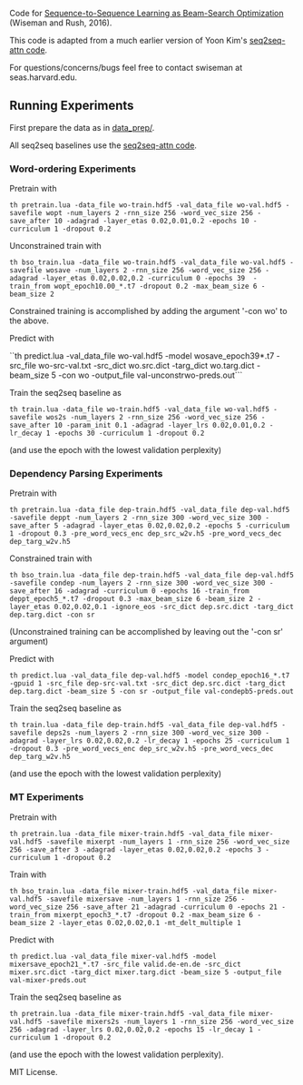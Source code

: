 Code for [Sequence-to-Sequence Learning as Beam-Search Optimization](http://aclweb.org/anthology/D/D16/D16-1137.pdf) (Wiseman and Rush, 2016).

This code is adapted from a much earlier version of Yoon Kim's [seq2seq-attn code](https://github.com/harvardnlp/seq2seq-attn).

For questions/concerns/bugs feel free to contact swiseman at seas.harvard.edu.

## Running Experiments
First prepare the data as in [data_prep/](https://github.com/harvardnlp/BSO/tree/master/data_prep).

All seq2seq baselines use the [seq2seq-attn code](https://github.com/harvardnlp/seq2seq-attn).

### Word-ordering Experiments
Pretrain with

```th pretrain.lua -data_file wo-train.hdf5 -val_data_file wo-val.hdf5 -savefile wopt -num_layers 2 -rnn_size 256 -word_vec_size 256 -save_after 10 -adagrad -layer_etas 0.02,0.01,0.2 -epochs 10 -curriculum 1 -dropout 0.2```

Unconstrained train with

```th bso_train.lua -data_file wo-train.hdf5 -val_data_file wo-val.hdf5 -savefile wosave -num_layers 2 -rnn_size 256 -word_vec_size 256 -adagrad -layer_etas 0.02,0.02,0.2 -curriculum 0 -epochs 39  -train_from wopt_epoch10.00_*.t7 -dropout 0.2 -max_beam_size 6 -beam_size 2```

Constrained training is accomplished by adding the argument '-con wo' to the above.

Predict with

``th predict.lua -val_data_file wo-val.hdf5 -model wosave_epoch39*.t7 -src_file wo-src-val.txt -src_dict wo.src.dict -targ_dict wo.targ.dict -beam_size 5 -con wo -output_file val-unconstrwo-preds.out```

Train the seq2seq baseline as

```th train.lua -data_file wo-train.hdf5 -val_data_file wo-val.hdf5 -savefile wos2s -num_layers 2 -rnn_size 256 -word_vec_size 256 -save_after 10 -param_init 0.1 -adagrad -layer_lrs 0.02,0.01,0.2 -lr_decay 1 -epochs 30 -curriculum 1 -dropout 0.2```

(and use the epoch with the lowest validation perplexity)

### Dependency Parsing Experiments
Pretrain with 

```th pretrain.lua -data_file dep-train.hdf5 -val_data_file dep-val.hdf5 -savefile deppt -num_layers 2 -rnn_size 300 -word_vec_size 300 -save_after 5 -adagrad -layer_etas 0.02,0.02,0.2 -epochs 5 -curriculum 1 -dropout 0.3 -pre_word_vecs_enc dep_src_w2v.h5 -pre_word_vecs_dec dep_targ_w2v.h5```

Constrained train with

```th bso_train.lua -data_file dep-train.hdf5 -val_data_file dep-val.hdf5 -savefile condep -num_layers 2 -rnn_size 300 -word_vec_size 300 -save_after 16 -adagrad -curriculum 0 -epochs 16 -train_from deppt_epoch5_*.t7 -dropout 0.3 -max_beam_size 6 -beam_size 2 -layer_etas 0.02,0.02,0.1 -ignore_eos -src_dict dep.src.dict -targ_dict dep.targ.dict -con sr ```

(Unconstrained training can be accomplished by leaving out the '-con sr' argument)

Predict with

```th predict.lua -val_data_file dep-val.hdf5 -model condep_epoch16_*.t7 -gpuid 1 -src_file dep-src-val.txt -src_dict dep.src.dict -targ_dict dep.targ.dict -beam_size 5 -con sr -output_file val-condepb5-preds.out```

Train the seq2seq baseline as

```th train.lua -data_file dep-train.hdf5 -val_data_file dep-val.hdf5 -savefile deps2s -num_layers 2 -rnn_size 300 -word_vec_size 300 -adagrad -layer_lrs 0.02,0.02,0.2 -lr_decay 1 -epochs 25 -curriculum 1 -dropout 0.3 -pre_word_vecs_enc dep_src_w2v.h5 -pre_word_vecs_dec dep_targ_w2v.h5```

(and use the epoch with the lowest validation perplexity)

### MT Experiments
Pretrain with

```th pretrain.lua -data_file mixer-train.hdf5 -val_data_file mixer-val.hdf5 -savefile mixerpt -num_layers 1 -rnn_size 256 -word_vec_size 256 -save_after 3 -adagrad -layer_etas 0.02,0.02,0.2 -epochs 3 -curriculum 1 -dropout 0.2```

Train with

```th bso_train.lua -data_file mixer-train.hdf5 -val_data_file mixer-val.hdf5 -savefile mixersave -num_layers 1 -rnn_size 256 -word_vec_size 256 -save_after 21 -adagrad -curriculum 0 -epochs 21 -train_from mixerpt_epoch3_*.t7 -dropout 0.2 -max_beam_size 6 -beam_size 2 -layer_etas 0.02,0.02,0.1 -mt_delt_multiple 1```

Predict with

```th predict.lua -val_data_file mixer-val.hdf5 -model mixersave_epoch21_*.t7 -src_file valid.de-en.de -src_dict mixer.src.dict -targ_dict mixer.targ.dict -beam_size 5 -output_file val-mixer-preds.out```

Train the seq2seq baseline as

```th pretrain.lua -data_file mixer-train.hdf5 -val_data_file mixer-val.hdf5 -savefile mixers2s -num_layers 1 -rnn_size 256 -word_vec_size 256 -adagrad -layer_lrs 0.02,0.02,0.2 -epochs 15 -lr_decay 1 -curriculum 1 -dropout 0.2```

(and use the epoch with the lowest validation perplexity).

MIT License.
